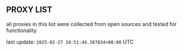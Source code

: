 ## PROXY LIST

all proxies in this list were collected from open sources and tested for functionality

last update: `2025-02-27 10:51:44.387834+00:00` UTC